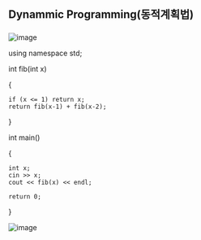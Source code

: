 ## Dynammic Programming(동적계획법)
### <fibonacci Sequence>
![image](https://github.com/user-attachments/assets/90a77f3f-f322-4c21-94b2-b6a7b4fa6c74)

using namespace std;

int fib(int x)

{

    if (x <= 1) return x;
    return fib(x-1) + fib(x-2);
    
}

int main()

{

    int x;
    cin >> x;
    cout << fib(x) << endl;

    return 0;
}

![image](https://github.com/user-attachments/assets/bf827920-d348-4cb6-8ca9-206e51a745ff)

